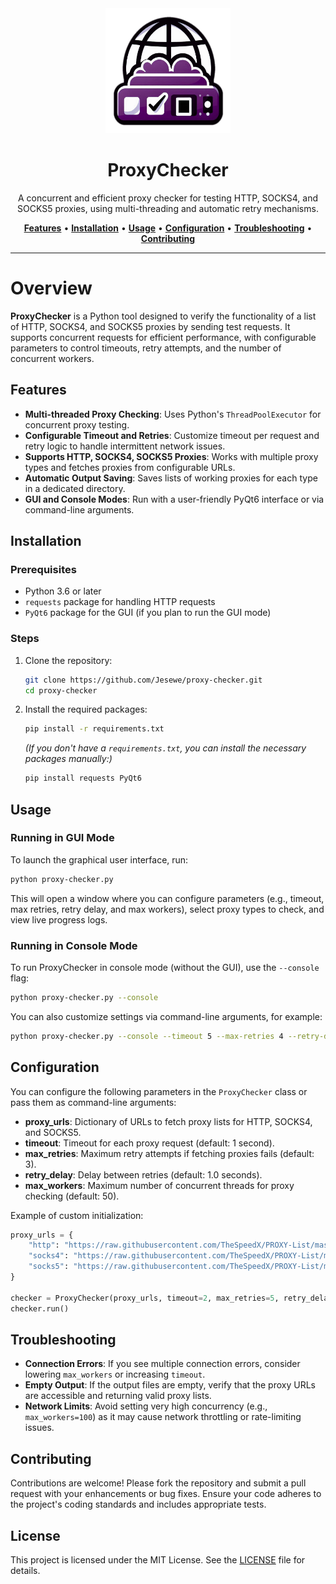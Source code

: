 <div align="center">
   <img src="src/img/icon.png" alt="ProxyChecker" width="200" height="200"> 
   <h1>ProxyChecker</h1> 
   <p>A concurrent and efficient proxy checker for testing HTTP, SOCKS4, and SOCKS5 proxies, using multi-threading and automatic retry mechanisms.</p> 
   <a href="#features"><strong>Features</strong></a> •
   <a href="#installation"><strong>Installation</strong></a> •
   <a href="#usage"><strong>Usage</strong></a> •
   <a href="#configuration"><strong>Configuration</strong></a> •
   <a href="#troubleshooting"><strong>Troubleshooting</strong></a> •
   <a href="#contributing"><strong>Contributing</strong></a>
</div>

---

# Overview

**ProxyChecker** is a Python tool designed to verify the functionality of a list of HTTP, SOCKS4, and SOCKS5 proxies by sending test requests. It supports concurrent requests for efficient performance, with configurable parameters to control timeouts, retry attempts, and the number of concurrent workers.

## Features

- **Multi-threaded Proxy Checking**: Uses Python's `ThreadPoolExecutor` for concurrent proxy testing.
- **Configurable Timeout and Retries**: Customize timeout per request and retry logic to handle intermittent network issues.
- **Supports HTTP, SOCKS4, SOCKS5 Proxies**: Works with multiple proxy types and fetches proxies from configurable URLs.
- **Automatic Output Saving**: Saves lists of working proxies for each type in a dedicated directory.
- **GUI and Console Modes**: Run with a user-friendly PyQt6 interface or via command-line arguments.

## Installation

### Prerequisites

- Python 3.6 or later
- `requests` package for handling HTTP requests
- `PyQt6` package for the GUI (if you plan to run the GUI mode)

### Steps

1. Clone the repository:

   ```bash
   git clone https://github.com/Jesewe/proxy-checker.git
   cd proxy-checker
   ```

2. Install the required packages:

   ```bash
   pip install -r requirements.txt
   ```

   _(If you don't have a `requirements.txt`, you can install the necessary packages manually:)_

   ```bash
   pip install requests PyQt6
   ```

## Usage

### Running in GUI Mode

To launch the graphical user interface, run:

```bash
python proxy-checker.py
```

This will open a window where you can configure parameters (e.g., timeout, max retries, retry delay, and max workers), select proxy types to check, and view live progress logs.

### Running in Console Mode

To run ProxyChecker in console mode (without the GUI), use the `--console` flag:

```bash
python proxy-checker.py --console
```

You can also customize settings via command-line arguments, for example:

```bash
python proxy-checker.py --console --timeout 5 --max-retries 4 --retry-delay 2.0 --max-workers 100
```

## Configuration

You can configure the following parameters in the `ProxyChecker` class or pass them as command-line arguments:

- **proxy_urls**: Dictionary of URLs to fetch proxy lists for HTTP, SOCKS4, and SOCKS5.
- **timeout**: Timeout for each proxy request (default: 1 second).
- **max_retries**: Maximum retry attempts if fetching proxies fails (default: 3).
- **retry_delay**: Delay between retries (default: 1.0 seconds).
- **max_workers**: Maximum number of concurrent threads for proxy checking (default: 50).

Example of custom initialization:

```python
proxy_urls = {
    "http": "https://raw.githubusercontent.com/TheSpeedX/PROXY-List/master/http.txt",
    "socks4": "https://raw.githubusercontent.com/TheSpeedX/PROXY-List/master/socks4.txt",
    "socks5": "https://raw.githubusercontent.com/TheSpeedX/PROXY-List/master/socks5.txt"
}

checker = ProxyChecker(proxy_urls, timeout=2, max_retries=5, retry_delay=1.5, max_workers=50)
checker.run()
```

## Troubleshooting

- **Connection Errors**: If you see multiple connection errors, consider lowering `max_workers` or increasing `timeout`.
- **Empty Output**: If the output files are empty, verify that the proxy URLs are accessible and returning valid proxy lists.
- **Network Limits**: Avoid setting very high concurrency (e.g., `max_workers=100`) as it may cause network throttling or rate-limiting issues.

## Contributing

Contributions are welcome! Please fork the repository and submit a pull request with your enhancements or bug fixes. Ensure your code adheres to the project's coding standards and includes appropriate tests.

## License

This project is licensed under the MIT License. See the [LICENSE](LICENSE) file for details.